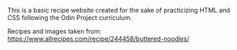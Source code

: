 This is a basic recipe website created for the sake of practicizing HTML and CSS following the Odin Project curriculum.

Recipes and images taken from: https://www.allrecipes.com/recipe/244458/buttered-noodles/

